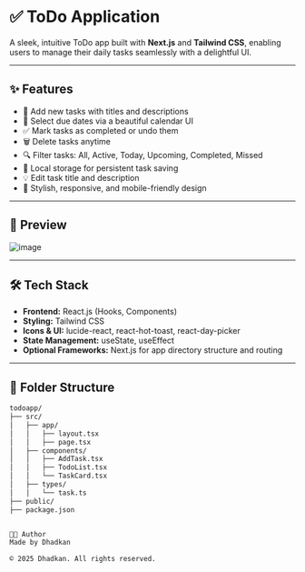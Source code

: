 # ✅ ToDo Application

A sleek, intuitive ToDo app built with **Next.js** and **Tailwind CSS**, enabling users to manage their daily tasks seamlessly with a delightful UI.

---

## ✨ Features

- 📝 Add new tasks with titles and descriptions
- 📅 Select due dates via a beautiful calendar UI
- ✅ Mark tasks as completed or undo them
- 🗑️ Delete tasks anytime
- 🔍 Filter tasks: All, Active, Today, Upcoming, Completed, Missed
- 🔄 Local storage for persistent task saving
- 💡 Edit task title and description
- 🎨 Stylish, responsive, and mobile-friendly design

---

## 🚀 Preview

![image](https://github.com/user-attachments/assets/772e0bd7-8d5d-4155-b405-1d33dd06318e)

---
## 🛠️ Tech Stack

- **Frontend:** React.js (Hooks, Components)
- **Styling:** Tailwind CSS
- **Icons & UI:** lucide-react, react-hot-toast, react-day-picker
- **State Management:** useState, useEffect
- **Optional Frameworks:** Next.js for app directory structure and routing

---

## 📁 Folder Structure

```bash
todoapp/
├── src/
│   ├── app/
│   │   ├── layout.tsx
│   │   ├── page.tsx
│   ├── components/
│   │   ├── AddTask.tsx
│   │   ├── TodoList.tsx
│   │   └── TaskCard.tsx
│   ├── types/
│   │   └── task.ts
├── public/
├── package.json


🧑‍💻 Author
Made by Dhadkan

© 2025 Dhadkan. All rights reserved.
